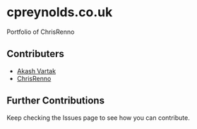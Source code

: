 # cpreynolds.co.uk
Portfolio of ChrisRenno

## Contributers
  * [Akash Vartak](https://github.com/akash-vartak)
  * [ChrisRenno](https://github.com/ChrisRenno)
 
## Further Contributions
Keep checking the Issues page to see how you can contribute.
